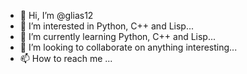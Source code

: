 - 👋 Hi, I’m @glias12
- 👀 I’m interested in Python, C++ and Lisp...
- 🌱 I’m currently learning Python, C++ and Lisp...
- 💞️ I’m looking to collaborate on anything interesting...
- 📫 How to reach me ...

<!---
glias12/glias12 is a ✨ special ✨ repository because its `README.md` (this file) appears on your GitHub profile.
You can click the Preview link to take a look at your changes.
--->
